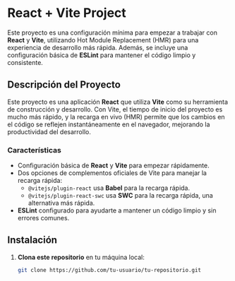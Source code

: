 # React + Vite Project

Este proyecto es una configuración mínima para empezar a trabajar con **React** y **Vite**, utilizando Hot Module Replacement (HMR) para una experiencia de desarrollo más rápida. Además, se incluye una configuración básica de **ESLint** para mantener el código limpio y consistente.

## Descripción del Proyecto

Este proyecto es una aplicación **React** que utiliza **Vite** como su herramienta de construcción y desarrollo. Con Vite, el tiempo de inicio del proyecto es mucho más rápido, y la recarga en vivo (HMR) permite que los cambios en el código se reflejen instantáneamente en el navegador, mejorando la productividad del desarrollo.

### Características

- Configuración básica de **React** y **Vite** para empezar rápidamente.
- Dos opciones de complementos oficiales de Vite para manejar la recarga rápida:
  - `@vitejs/plugin-react` usa **Babel** para la recarga rápida.
  - `@vitejs/plugin-react-swc` usa **SWC** para la recarga rápida, una alternativa más rápida.
- **ESLint** configurado para ayudarte a mantener un código limpio y sin errores comunes.

## Instalación

1. **Clona este repositorio** en tu máquina local:

   ```bash
   git clone https://github.com/tu-usuario/tu-repositorio.git

